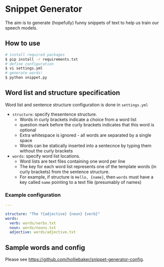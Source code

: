 # Snippet Generator

The aim is to generate (hopefully) funny snippets of text to help us train our speech models.

## How to use

```bash
# install required packages
$ pip install -r requirements.txt
# define configuration
$ vi settings.yml
# generate words!
$ python snippet.py
```

## Word list and structure specification

Word list and sentence structure configuration is done in `settings.yml`
- `structure`: specify thesentence structure.
  - Words in curly brackets indicate a choice from a word list
  - question mark before the curly brackets indicates that this word is optional
  - Extra whitespace is ignored - all words are separated by a single space
  - Words can be statically inserted into a sentecnce by typing them without the curly brackets
- `words`: specify word list locations.
  - Word lists are text files containing one word per line
  - The key for each word list represents one of the template words (in curly brackets) from the sentence structure.
  - For example, if structure is `Hello, {name}`, then `words` must have a key called `name` pointing to a text file
    (presumably of names)

### Example configuration
```yaml
---

structure: "The ?{adjective} {noun} {verb}"
words:
  verb: words/verbs.txt 
  noun: words/nouns.txt 
  adjective: words/adjective.txt

```

## Sample words and config

Please see https://github.com/holliebaker/snippet-generator-config.

